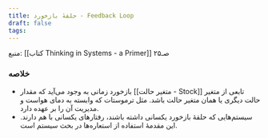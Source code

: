 ```yaml
---
title: حلقهٔ بازخورد - Feedback Loop
draft: false
tags:
---
```


منبع: [[کتاب Thinking in Systems - a Primer]] صـ۲۵

### خلاصه

- بازخورد زمانی به وجود می‌آید که مقدار [[متغیر حالت - Stock]] تابعی از متغیر حالت دیگری یا همان متغیر حالت باشد. مثل ترموستات که وابسته به دمای هواست و مدیریت آن را بر عهده دارد.
- سیستم‌هایی که حلقهٔ بازخورد یکسانی داشته باشند، رفتارهای یکسانی با هم دارند. این مقدمهٔ استفاده از استعاره‌ها در بحث سیستم است.